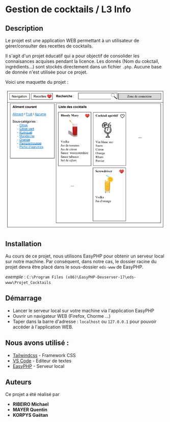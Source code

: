 # Gestion de cocktails / L3 Info


## Description

Le projet est une application WEB permettant à un utilisateur de gérer/consulter des recettes de cocktails.

Il s'agit d'un projet éducatif qui a pour objectif de consolider les connaisances acquises pendant la licence.
Les donnés (Nom du cokctail, ingrédients...) sont stockés directement dans un fichier ``.php``. Aucune base de donnée n'est utilisée pour ce projet.

Voici une maquette du projet : 

![Maquette de l'application](https://github.com/GaetanKorpys/Projet_WEB_L3/blob/master/Ressources/DonneesPerso/Image/Maquette.png)

## Installation

Au cours de ce projet, nous utilisons EasyPHP pour obtenir un serveur local sur notre machine.
Par conséquent, dans notre cas, le dossier racine du projet devra être placé dans le sous-dossier ``eds-www`` de EasyPHP.

_exemple_ : ``C:\Program Files (x86)\EasyPHP-Devserver-17\eds-www\Projet_Cocktails``

## Démarrage

- Lancer le serveur local sur votre machine via l'application EasyPHP
- Ouvrir un navigateur WEB (Firefox, Chorme ...)
- Taper dans la barre d'adresse : ``localhost`` ou ``127.0.0.1`` pour pouvoir accéder à l'application WEB.

## Nous avons utilisé :

* [Tailwindcss](https://tailwindcss.com/) - Framework CSS 
* [VS Code](https://code.visualstudio.com/) - Editeur de textes
* [EasyPHP](https://www.easyphp.org/) - Serveur local

## Auteurs

Ce projet a été réalisé par 

* **RIBEIRO Michael** 
* **MAYER Quentin**
* **KORPYS Gaëtan**


